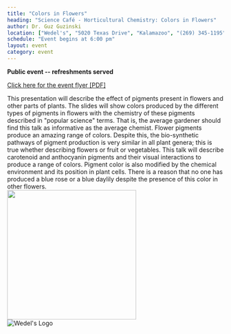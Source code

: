 ```yaml
---
title: "Colors in Flowers"
heading: "Science Café - Horticultural Chemistry: Colors in Flowers"
author: Dr. Guz Guzinski
location: ["Wedel's", "5020 Texas Drive", "Kalamazoo", "(269) 345-1195"]
schedule: "Event begins at 6:00 pm"
layout: event
category: event
---
```


<strong>Public event -- refreshments served</strong>

<p>
  <a href="{{ site.baseurl }}/events/2013-09-17-color-in-flowers.pdf"
     title="PDF of event flyer">
    Click here for the event flyer [PDF]
  </a>
</p>

<div class="row">
  <div class="col-{{site.device}}-6">
    This presentation will describe the effect of pigments present in
    flowers and other parts of plants. The slides will show colors
    produced by the different types of pigments in flowers with the
    chemistry of these pigments described in "popular science" terms. That
    is, the average gardener should find this talk as informative as the
    average chemist. Flower pigments produce an amazing range of
    colors. Despite this, the bio-synthetic pathways of pigment production
    is very similar in all plant genera; this is true whether describing
    flowers or fruit or vegetables. This talk will describe carotenoid and
    anthocyanin pigments and their visual interactions to produce a range
    of colors. Pigment color is also modified by the chemical environment
    and its position in plant cells. There is a reason that no one has
    produced a blue rose or a blue daylily despite the presence of this
    color in other flowers.
  </div>
  <div class="col-{{site.device}}-6">
    <img src="{{site.ur}}/images/horticulture/plant.jpg"
	 style="width: 300px" />
  </div>
</div>

<img src="{{ site.baseurl }}/images/logos/wedels.png" alt="Wedel's Logo" />
